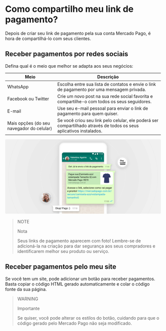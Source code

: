 # Como compartilho meu link de pagamento?

Depois de criar seu link de pagamento pela sua conta Mercado Pago, é hora de compartilhá-lo com seus clientes.

## Receber pagamentos por redes sociais

Defina qual é o meio que melhor se adapta aos seus negócios:

**Meio** | **Descrição**
----------------- | -----------------
WhatsApp | Escolha entre sua lista de contatos e envie o link de pagamento por uma mensagem privada.
Facebook ou Twitter | Crie um novo post na sua rede social favorita e compartilhe-o com todos os seus seguidores.
E-mail | Use seu e-mail pessoal para enviar o link de pagamento para quem quiser.
Mais opções  (do seu navegador do celular) | Se você criou seu link pelo celular, ele poderá ser compartilhado através de todos os seus aplicativos instalados.

![Receber pagamentos por redes sociais](/images/button/byl_compartilhar.png)

> NOTE
> 
> Nota
> 
> Seus links de pagamento aparecem com foto! Lembre-se de adicioná-la na criação para dar segurança aos seus compradores e identificarem melhor seu produto ou serviço.

## Receber pagamentos pelo meu site

Se você tem um site, pode adicionar um botão para receber pagamentos.
Basta copiar o código HTML gerado automaticamente e colar o código fonte da sua página.

> WARNING
> 
> Importante
> 
> Se quiser, você pode alterar os estilos do botão, cuidando para que o código gerado pelo Mercado Pago não seja modificado.